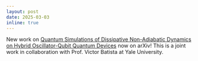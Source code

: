 ```yaml
---
layout: post
date: 2025-03-03
inline: true
---
```


New work on [Quantum Simulations of Dissipative Non-Adiabatic Dynamics on Hybrid Oscillator-Qubit Quantum Devices](https://arxiv.org/abs/2502.17820) now on arXiv! This is a joint work in collaboration with Prof. Victor Batista at Yale University.
